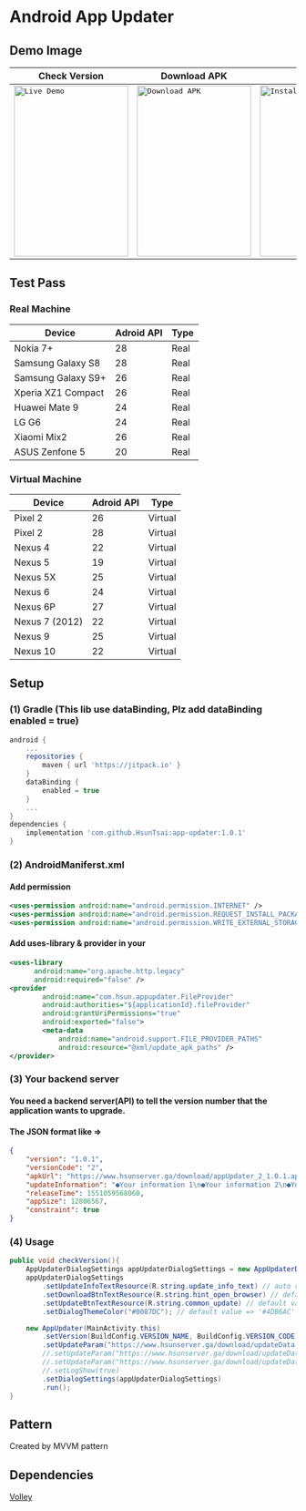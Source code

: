 # Android App Updater

## Demo Image

| Check Version | Download APK | Install | Dwonload Error |
| ------------- | ------------- | ------------- | ------------- |
| <kbd><img src="http://www.hsunapi.ga/images/AppUpdaterDemo.gif" title="Live Demo" width="200" height="300" /></kbd>  | <kbd><img src="http://www.hsunapi.ga/images/AppUpdaterDemo_2.png" title="Download APK" width="200" height="300"/></kbd>  | <kbd><img src="http://www.hsunapi.ga/images/AppUpdaterDemo_3.png" title="Install" width="200" height="300"/></kbd>  | <kbd><img src="http://www.hsunapi.ga/images/AppUpdaterDemo_4.png" title="Dwonload Error" width="200" height="300"/></kbd>  |

## Test Pass
### Real Machine
| Device | Adroid API | Type |
| ------------- | ------------- | ------------- |
| Nokia 7+ | 28 | Real |
| Samsung Galaxy S8 | 28 | Real |
| Samsung Galaxy S9+ | 26 | Real |
| Xperia XZ1 Compact | 26 | Real |
| Huawei Mate 9| 24 | Real |
| LG G6 | 24 | Real |
| Xiaomi Mix2 | 26 | Real |
| ASUS Zenfone 5 | 20 | Real |

### Virtual Machine
| Device | Adroid API | Type |
| ------------- | ------------- | ------------- |
| Pixel 2 | 26 | Virtual |
| Pixel 2 | 28 | Virtual |
| Nexus 4 | 22 | Virtual |
| Nexus 5 | 19 | Virtual |
| Nexus 5X | 25 | Virtual 
| Nexus 6 | 24 | Virtual |
| Nexus 6P | 27 | Virtual |
| Nexus 7 (2012) | 22 | Virtual |
| Nexus 9 | 25 | Virtual |
| Nexus 10 | 22 | Virtual |

## Setup

### (1) Gradle (This lib use dataBinding, Plz add dataBinding enabled = true)
```groovy
android {
    ...
    repositories {
        maven { url 'https://jitpack.io' }
    }
    dataBinding {
        enabled = true
    }
    ...
}
dependencies {
    implementation 'com.github.HsunTsai:app-updater:1.0.1'
}
```


### (2) AndroidManiferst.xml

#### Add permission

```xml
<uses-permission android:name="android.permission.INTERNET" />
<uses-permission android:name="android.permission.REQUEST_INSTALL_PACKAGES"/>
<uses-permission android:name="android.permission.WRITE_EXTERNAL_STORAGE"/>
```

#### Add uses-library & provider in your <application>

```xml
<uses-library
      android:name="org.apache.http.legacy"
      android:required="false" />
<provider
        android:name="com.hsun.appupdater.FileProvider"
        android:authorities="${applicationId}.fileProvider"
        android:grantUriPermissions="true"
        android:exported="false">
        <meta-data
            android:name="android.support.FILE_PROVIDER_PATHS"
            android:resource="@xml/update_apk_paths" />
</provider>
```

### (3) Your backend server

#### You need a backend server(API) to tell the version number that the application wants to upgrade.
#### The JSON format like => 
```json
{
    "version": "1.0.1",
    "versionCode": "2",
    "apkUrl": "https://www.hsunserver.ga/download/appUpdater_2_1.0.1.apk",
    "updateInformation": "●Your information 1\n●Your information 2\n●Your information 3",
    "releaseTime": 1551059568060,
    "appSize": 12806567,
    "constraint": true
}
```

### (4) Usage
```java
public void checkVersion(){
    AppUpdaterDialogSettings appUpdaterDialogSettings = new AppUpdaterDialogSettings();
    appUpdaterDialogSettings
        .setUpdateInfoTextResource(R.string.update_info_text) // auto replact ${version} to your new version
        .setDownloadBtnTextResource(R.string.hint_open_browser) // default value => 'open browser to download APK'
        .setUpdateBtnTextResource(R.string.common_update) // default value => 'Update'
        .setDialogThemeColor("#0087DC"); // default value => '#4DB6AC'

    new AppUpdater(MainActivity.this)
        .setVersion(BuildConfig.VERSION_NAME, BuildConfig.VERSION_CODE)
        .setUpdateParam("https://www.hsunserver.ga/download/updateData.json")
        //.setUpdateParam("https://www.hsunserver.ga/download/updateData.json", AppUpdater.RequestMethod.GET)
        //.setUpdateParam("https://www.hsunserver.ga/download/updateData.json", AppUpdater.RequestMethod.POST, data)
        //.setLogShow(true)
        .setDialogSettings(appUpdaterDialogSettings)
        .run();
}
```

## Pattern

Created by MVVM pattern


## Dependencies

[Volley](https://mvnrepository.com/artifact/eu.the4thfloor.volley/com.android.volley/2015.05.28)
